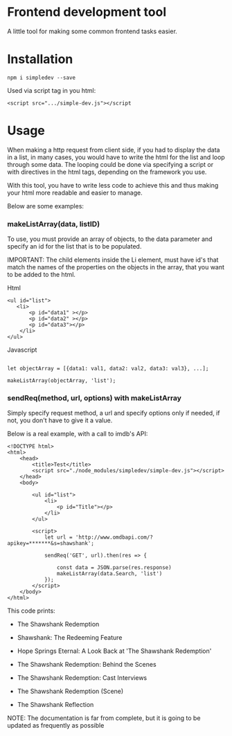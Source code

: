 # Frontend development tool
A little tool for making some common frontend tasks easier. 

# Installation

`npm i simpledev --save`

Used via script tag in you html:

`<script src=".../simple-dev.js"></script`

# Usage
When making a http request from client side, if you had to display the 
data in a list, in many cases, you would have to write the html for the 
list and loop through some data. The looping could be done via specifying 
a script or with directives in the html tags, depending on the framework 
you use.

With this tool, you have to write less code to achieve this and thus making
your html more readable and easier to manage.

Below are some examples:

### makeListArray(data, listID)

To use, you must provide an array of objects, to the data parameter and specify an
id for the list that is to be populated. 

IMPORTANT: The child elements inside the Li element, must have id's that match the names of the
properties on the objects in the array, that you want to be added to the html. 

Html
```
<ul id="list">
   <li>
       <p id="data1" ></p>
       <p id="data2" ></p>
       <p id="data3"></p>
    </li>
</ul>
```

Javascript
```javacript

let objectArray = [{data1: val1, data2: val2, data3: val3}, ...];

makeListArray(objectArray, 'list');
```

### sendReq(method, url, options) with makeListArray

Simply specify request method, a url and specify options only if needed, if not, you don't
have to give it a value. 

Below is a real example, with a call to imdb's API:

```
<!DOCTYPE html>
<html>
    <head>
        <title>Test</title>
        <script src="./node_modules/simpledev/simple-dev.js"></script>
    </head>
    <body>

        <ul id="list">
            <li>
                <p id="Title"></p>
            </li>
        </ul>
        
        <script>
            let url = 'http://www.omdbapi.com/?apikey=*******&s=shawshank';

            sendReq('GET', url).then(res => {
                
                const data = JSON.parse(res.response)
                makeListArray(data.Search, 'list')
            });
        </script>
    </body>
</html>
```

This code prints:

* The Shawshank Redemption

* Shawshank: The Redeeming Feature

* Hope Springs Eternal: A Look Back at 'The Shawshank Redemption'

* The Shawshank Redemption: Behind the Scenes

* The Shawshank Redemption: Cast Interviews

* The Shawshank Redemption (Scene)

* The Shawshank Reflection

NOTE: The documentation is far from complete, but it is going to be updated as 
frequently as possible 